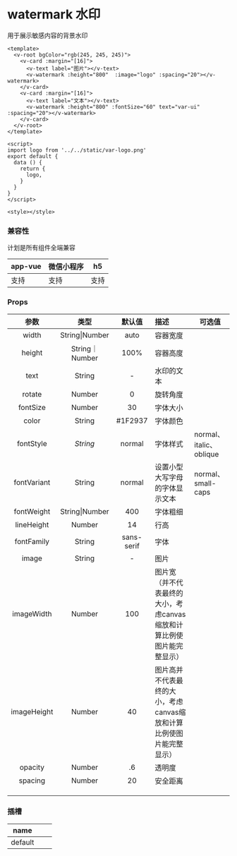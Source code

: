 # watermark 水印

用于展示敏感内容的背景水印

<webview url="/pages/show/watermark"></webview>

```vue
<template>
  <v-root bgColor="rgb(245, 245, 245)">
    <v-card :margin="[16]">
      <v-text label="图片"></v-text>
      <v-watermark :height="800"  :image="logo" :spacing="20"></v-watermark>
    </v-card>
    <v-card :margin="[16]">
      <v-text label="文本"></v-text>
      <v-watermark :height="800" :fontSize="60" text="var-ui" :spacing="20"></v-watermark>
    </v-card>
  </v-root>
</template>

<script>
import logo from '../../static/var-logo.png'
export default {
  data () {
    return {
      logo,
    }
  }
}
</script>

<style></style>
```


### 兼容性

计划是所有组件全端兼容

| app-vue | 微信小程序 | h5   |
| ------- | ---------- | ---- |
| 支持    | 支持       | 支持 |

### Props

|    参数     |      类型      |   默认值   | 描述                                                         | 可选值                  |
| :---------: | :------------: | :--------: | :----------------------------------------------------------- | ----------------------- |
|    width    | String\|Number |    auto    | 容器宽度                                                     |                         |
|   height    | String｜Number |    100%    | 容器高度                                                     |                         |
|    text     |     String     |     -      | 水印的文本                                                   |                         |
|   rotate    |     Number     |     0      | 旋转角度                                                     |                         |
|  fontSize   |     Number     |     30     | 字体大小                                                     |                         |
|    color    |     String     |  \#1F2937  | 字体颜色                                                     |                         |
|  fontStyle  |    *String*    |   normal   | 字体样式                                                     | normal、italic、oblique |
| fontVariant |     String     |   normal   | 设置小型大写字母的字体显示文本                               | normal、small-caps      |
| fontWeight  | String\|Number |    400     | 字体粗细                                                     |                         |
| lineHeight  |     Number     |     14     | 行高                                                         |                         |
| fontFamily  |     String     | sans-serif | 字体                                                         |                         |
|    image    |     String     |     -      | 图片                                                         |                         |
| imageWidth  |     Number     |    100     | 图片宽（并不代表最终的大小，考虑canvas缩放和计算比例使图片能完整显示） |                         |
| imageHeight |     Number     |     40     | 图片高并不代表最终的大小，考虑canvas缩放和计算比例使图片能完整显示） |                         |
|   opacity   |     Number     |     .6     | 透明度                                                       |                         |
|   spacing   |     Number     |     20     | 安全距离                                                     |                         |
|             |                |            |                                                              |                         |
|             |                |            |                                                              |                         |
|             |                |            |                                                              |                         |

### 插槽

| name    |      |      |
| ------- | ---- | ---- |
| default |      |      |

